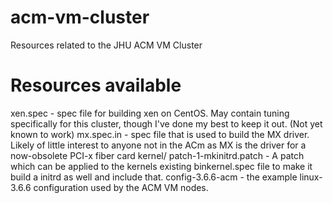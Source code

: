 acm-vm-cluster
==============

Resources related to the JHU ACM VM Cluster

Resources available
==============

xen.spec - spec file for building xen on CentOS.  May contain tuning specifically for this cluster, though I've done my best to keep it out. (Not yet known to work)
mx.spec.in - spec file that is used to build the MX driver.  Likely of little interest to anyone not in the ACm as MX is the driver for a now-obsolete PCI-x fiber card
kernel/
	patch-1-mkinitrd.patch - A patch which can be applied to the kernels existing binkernel.spec file to make it build a initrd as well and include that.
	config-3.6.6-acm - the example linux-3.6.6 configuration used by the ACM VM nodes.
